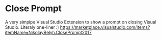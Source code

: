 # Close Prompt
A very simplpe  Visual Studio Extension to show a prompt on closing Visual Studio. Literaly one-liner :)
https://marketplace.visualstudio.com/items?itemName=NikolayBelyh.ClosePrompt2017
